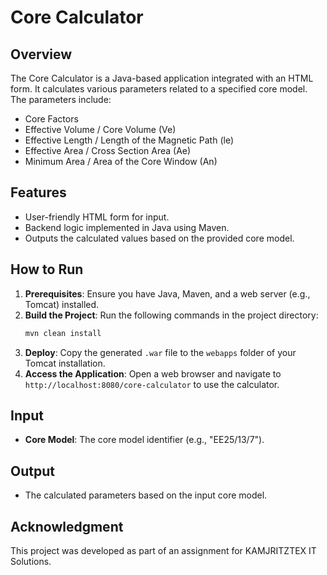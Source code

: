 # Core Calculator

## Overview
The Core Calculator is a Java-based application integrated with an HTML form. It calculates various parameters related to a specified core model. The parameters include:

- Core Factors
- Effective Volume / Core Volume (Ve)
- Effective Length / Length of the Magnetic Path (le)
- Effective Area / Cross Section Area (Ae)
- Minimum Area / Area of the Core Window (An)

## Features
- User-friendly HTML form for input.
- Backend logic implemented in Java using Maven.
- Outputs the calculated values based on the provided core model.

## How to Run
1. **Prerequisites**: Ensure you have Java, Maven, and a web server (e.g., Tomcat) installed.
2. **Build the Project**: Run the following commands in the project directory:
   ```bash
   mvn clean install
   ```
3. **Deploy**: Copy the generated `.war` file to the `webapps` folder of your Tomcat installation.
4. **Access the Application**: Open a web browser and navigate to `http://localhost:8080/core-calculator` to use the calculator.

## Input
- **Core Model**: The core model identifier (e.g., "EE25/13/7").

## Output
- The calculated parameters based on the input core model.

## Acknowledgment
This project was developed as part of an assignment for KAMJRITZTEX IT Solutions.
